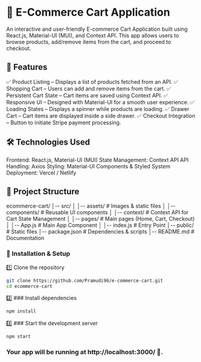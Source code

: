 # 🛒 E-Commerce Cart Application

An interactive and user-friendly E-commerce Cart Application built using React.js, Material-UI (MUI), and Context API. This app allows users to browse products, add/remove items from the cart, and proceed to checkout.

## 🚀 Features

✅ Product Listing – Displays a list of products fetched from an API.
✅ Shopping Cart – Users can add and remove items from the cart.
✅ Persistent Cart State – Cart items are saved using Context API.
✅ Responsive UI – Designed with Material-UI for a smooth user experience.
✅ Loading States – Displays a spinner while products are loading.
✅ Drawer Cart – Cart items are displayed inside a side drawer.
✅ Checkout Integration – Button to initiate Stripe payment processing.

## 🛠️ Technologies Used

Frontend: React.js, Material-UI (MUI)
State Management: Context API
API Handling: Axios
Styling: Material-UI Components & Styled System
Deployment: Vercel / Netlify

## 📂 Project Structure

ecommerce-cart/
│-- src/
│ │-- assets/ # Images & static files
│ │-- components/ # Reusable UI components
│ │-- context/ # Context API for Cart State Management
│ │-- pages/ # Main pages (Home, Cart, Checkout)
│ │-- App.js # Main App Component
│ │-- index.js # Entry Point
│-- public/ # Static files
│-- package.json # Dependencies & scripts
│-- README.md # Documentation

### 🔧 Installation & Setup

1️⃣ Clone the repository

```bash
git clone https://github.com/Pramudi96/e-commerce-cart.git
cd ecommerce-cart
```

2️⃣ ### Install dependencies

```bash
npm install
```

3️⃣ ### Start the development server

```bash
npm start
```

### Your app will be running at http://localhost:3000/ 🚀.
